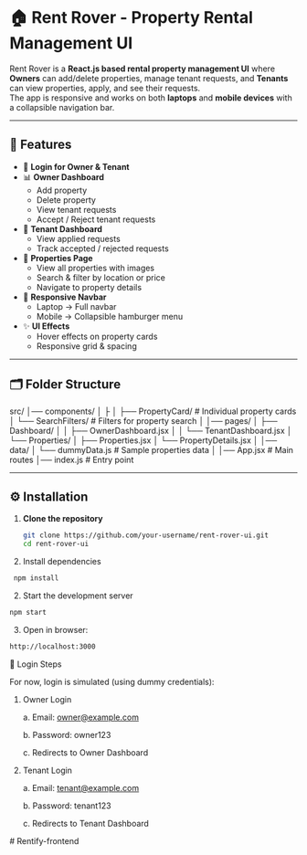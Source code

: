 # 🏠 Rent Rover - Property Rental Management UI

Rent Rover is a **React.js based rental property management UI** where **Owners** can add/delete properties, manage tenant requests, and **Tenants** can view properties, apply, and see their requests.  
The app is responsive and works on both **laptops** and **mobile devices** with a collapsible navigation bar.

---

## 🚀 Features

- 🔑 **Login for Owner & Tenant**
- 📊 **Owner Dashboard**
  - Add property
  - Delete property
  - View tenant requests
  - Accept / Reject tenant requests
- 👤 **Tenant Dashboard**
  - View applied requests
  - Track accepted / rejected requests
- 🏡 **Properties Page**
  - View all properties with images
  - Search & filter by location or price
  - Navigate to property details
- 📱 **Responsive Navbar**
  - Laptop → Full navbar
  - Mobile → Collapsible hamburger menu
- ✨ **UI Effects**
  - Hover effects on property cards
  - Responsive grid & spacing

---

## 🗂️ Folder Structure

src/
│── components/
│ ├
│ ├── PropertyCard/ # Individual property cards
│ └── SearchFilters/ # Filters for property search
│
│── pages/
│ ├── Dashboard/
│ │ ├── OwnerDashboard.jsx
│ │ └── TenantDashboard.jsx
│ └── Properties/
│ ├── Properties.jsx
│ └── PropertyDetails.jsx
│
│── data/
│ └── dummyData.js # Sample properties data
│
│── App.jsx # Main routes
│── index.js # Entry point


---

## ⚙️ Installation

1. **Clone the repository**
   ```bash
   git clone https://github.com/your-username/rent-rover-ui.git
   cd rent-rover-ui
1. Install dependencies
```bash
 npm install
```

2. Start the development server
```bash
npm start
```

3. Open in browser:
```bash
http://localhost:3000

```

🔑 Login Steps

For now, login is simulated (using dummy credentials):

1. Owner Login

    a. Email: owner@example.com

    b. Password: owner123

    c. Redirects to Owner Dashboard

2. Tenant Login

    a. Email: tenant@example.com

    b. Password: tenant123

    c. Redirects to Tenant Dashboard

#   R e n t i f y - f r o n t e n d  
 